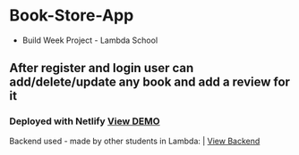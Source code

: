 # Book-Store-App
- Build Week Project - Lambda School

## After register and login user can add/delete/update any book and add a review for it
### Deployed with Netlify [View DEMO](https://goofy-jang-012306.netlify.com/)

Backend used - made by other students in Lambda: | [View Backend](https://github.com/SorinC6/back-end)
